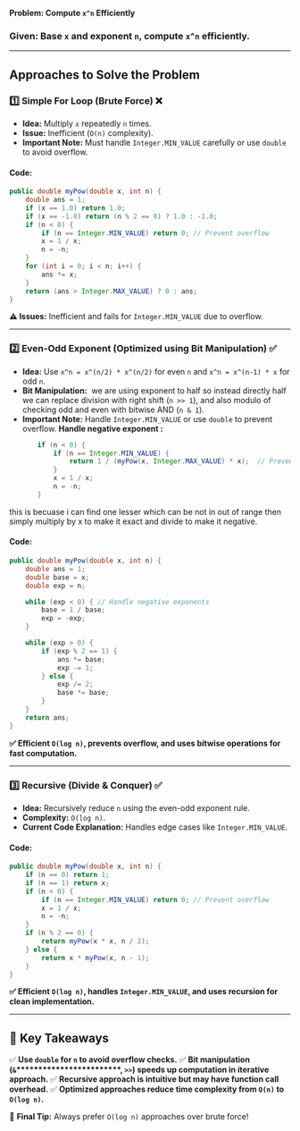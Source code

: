 **Problem: Compute ********************************`x^n`******************************** Efficiently**

### **Given:** Base `x` and exponent `n`, compute `x^n` efficiently.

---

## **Approaches to Solve the Problem**

### **1️⃣ Simple For Loop (Brute Force) ❌**

- **Idea:** Multiply `x` repeatedly `n` times.
- **Issue:** Inefficient (`O(n)` complexity).
- **Important Note:** Must handle `Integer.MIN_VALUE` carefully or use `double` to avoid overflow.

#### **Code:**

```java
public double myPow(double x, int n) {
    double ans = 1;
    if (x == 1.0) return 1.0;
    if (x == -1.0) return (n % 2 == 0) ? 1.0 : -1.0;
    if (n < 0) {
        if (n == Integer.MIN_VALUE) return 0; // Prevent overflow
        x = 1 / x;
        n = -n;
    }
    for (int i = 0; i < n; i++) {
        ans *= x;
    }
    return (ans > Integer.MAX_VALUE) ? 0 : ans;
}
```

**⚠️ Issues:** Inefficient and fails for `Integer.MIN_VALUE` due to overflow.

---

### **2️⃣ Even-Odd Exponent (Optimized using Bit Manipulation) ✅**

- **Idea:** Use `x^n = x^(n/2) * x^(n/2)` for even `n` and `x^n = x^(n-1) * x` for odd `n`.
- **Bit Manipulation:**  we are using exponent to half so instead directly half we can replace division with right shift (`n >> 1`), and also modulo of checking odd and even with bitwise AND (`n & 1`).
- **Important Note:** Handle `Integer.MIN_VALUE` or use `double` to prevent overflow.
 **Handle negative exponent :**
 ```java
        if (n < 0) {
            if (n == Integer.MIN_VALUE) {
                return 1 / (myPow(x, Integer.MAX_VALUE) * x);  // Prevent overflow
            }
            x = 1 / x;
            n = -n;
        }
```
 this is becuase i can find one lesser which can be not in out of range then simply multiply by x to make it exact and divide to make it negative.
 
#### **Code:**

```java
public double myPow(double x, int n) {
    double ans = 1;
    double base = x;
    double exp = n;

    while (exp < 0) { // Handle negative exponents
        base = 1 / base;
        exp = -exp;
    }

    while (exp > 0) {
        if (exp % 2 == 1) {
            ans *= base;
            exp -= 1;
        } else {
            exp /= 2;
            base *= base;
        }
    }
    return ans;
}
```

**✅ Efficient ********************************`O(log n)`********************************, prevents overflow, and uses bitwise operations for fast computation.**

---

### **3️⃣ Recursive (Divide & Conquer) ✅**

- **Idea:** Recursively reduce `n` using the even-odd exponent rule.
- **Complexity:** `O(log n)`.
- **Current Code Explanation:** Handles edge cases like `Integer.MIN_VALUE`.

#### **Code:**

```java
public double myPow(double x, int n) {
    if (n == 0) return 1;
    if (n == 1) return x;
    if (n < 0) {
        if (n == Integer.MIN_VALUE) return 0; // Prevent overflow
        x = 1 / x;
        n = -n;
    }
    if (n % 2 == 0) {
        return myPow(x * x, n / 2);
    } else {
        return x * myPow(x, n - 1);
    }
}
```

**✅ Efficient ********************************`O(log n)`********************************, handles ********************************`Integer.MIN_VALUE`********************************, and uses recursion for clean implementation.**

---

## **🔹 Key Takeaways**

✅ **Use ********************************`double`******************************** for ********************************`n`******************************** to avoid overflow checks.**
✅ **Bit manipulation (********`&`********\*\*\*\*\*\*\*\*\*\*\*\*\*\*\*\*\*\*\*\*\*\*\*\*, ********************************`>>`********************************) speeds up computation in iterative approach.**
✅ **Recursive approach is intuitive but may have function call overhead.**
✅ **Optimized approaches reduce time complexity from ********************************`O(n)`******************************** to ********************************`O(log n)`********************************.**

🚀 **Final Tip:** Always prefer `O(log n)` approaches over brute force!
